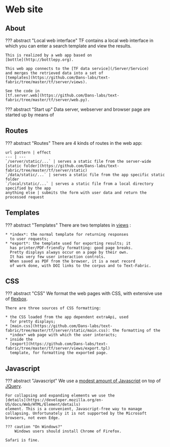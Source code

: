 # Web site

## About

??? abstract "Local web interface"
    TF contains a local web interface
    in which you can enter a search template and view the results.

    This is realized by a web app based on 
    [bottle](http://bottlepy.org).

    This web app connects to the [TF data service](/Server/Service)
    and merges the retrieved data into a set of 
    [templates](https://github.com/Dans-labs/text-fabric/tree/master/tf/server/views).

    See the code in
    [tf.server.web](https://github.com/Dans-labs/text-fabric/tree/master/tf/server/web.py).

??? abstract "Start up"
    Data server, webserver and browser page are started
    up by means of 

## Routes

??? abstract "Routes"
    There are 4 kinds of routes in the web app:

    url pattern | effect
    --- | ---
    `/server/static/...` | serves a static file from the server-wide [static folder](https://github.com/Dans-labs/text-fabric/tree/master/tf/server/static)
    `/data/static/...` | serves a static file from the app specific static folder
    `/local/static/...` | serves a static file from a local directory specified by the app
    anything else | submits the form with user data and return the processed request

## Templates

??? abstract "Templates"
    There are two templates in
    [views](https://github.com/Dans-labs/text-fabric/tree/master/tf/server/views)
    :

    * *index*: the normal template for returning responses
      to user requests;
    * *export*: the template used for exporting results; it
      has printer/PDF-friendly formatting: good page breaks.
      Pretty displays always occur on a page by their own.
      It has very few user interaction controls.
      When saved as PDF from the browser, it is a neat record
      of work done, with DOI links to the corpus and to Text-Fabric.

## CSS

??? abstract "CSS"
    We format the web pages with CSS, with extensive use
    of
    [flexbox](https://css-tricks.com/snippets/css/a-guide-to-flexbox).

    There are three sources of CSS formatting:

    * the CSS loaded from the app dependent extraApi, used
      for pretty displays;
    * [main.css](https://github.com/Dans-labs/text-fabric/tree/master/tf/server/static/main.css): the formatting of the 
      *index* web page with which the user interacts;
    * inside the
      [export](https://github.com/Dans-labs/text-fabric/tree/master/tf/server/views/export.tpl)
      template, for formatting the exported page.

## Javascript

??? abstract "Javascript"
    We use a
    [modest amount of Javascript](https://github.com/Dans-labs/text-fabric/tree/master/tf/server/static/tf.js)
    on top of 
    [JQuery](https://api.jquery.com).

    For collapsing and expanding elements we use the
    [details](https://developer.mozilla.org/en-US/docs/Web/HTML/Element/details)
    element. This is a convenient, Javascript-free way to manage
    collapsing. Unfortunately it is not supported by the Microsoft
    browsers, not even Edge.

    ??? caution "On Windows?"
        Windows users should install Chrome of Firefox.

    Safari is fine.
